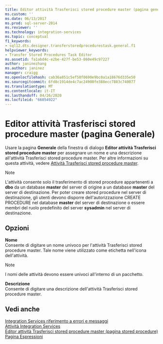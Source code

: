 ```yaml
---
title: Editor attività Trasferisci stored procedure master (pagina generale) | Microsoft Docs
ms.custom: ''
ms.date: 06/13/2017
ms.prod: sql-server-2014
ms.reviewer: ''
ms.technology: integration-services
ms.topic: conceptual
f1_keywords:
- sql12.dts.designer.transferstoredprocedurestask.general.f1
helpviewer_keywords:
- Transfer Stored Procedures Task Editor
ms.assetid: fa1abd4c-e2be-427f-be53-860e49c97227
author: janinezhang
ms.author: janinez
manager: craigg
ms.openlocfilehash: cab36a851c5ef50f0690e9bc0a1a18676d335e50
ms.sourcegitcommit: 6fd8c1914de4c7ac24900fe388ecc7883c740077
ms.translationtype: MT
ms.contentlocale: it-IT
ms.lasthandoff: 04/26/2020
ms.locfileid: "66054922"
---
```

# <a name="transfer-master-stored-procedures-task-editor-general-page"></a>Editor attività Trasferisci stored procedure master (pagina Generale)
  Usare la pagina **Generale** della finestra di dialogo **Editor attività Trasferisci stored procedure master** per assegnare un nome e una descrizione all'attività Trasferisci stored procedure master. Per altre informazioni su questa attività, vedere [Attività Trasferisci stored procedure master](control-flow/transfer-master-stored-procedures-task.md).  
  
> [!NOTE]  
>  L'attività consente solo il trasferimento di stored procedure appartenenti a **dbo** da un database **master** del server di origine a un database **master** del server di destinazione. Per poter creare stored procedure nel server di destinazione, gli utenti devono disporre dell'autorizzazione CREATE PROCEDURE nel database **master** del server di destinazione o essere membri del ruolo predefinito del server **sysadmin** nel server di destinazione.  
  
## <a name="options"></a>Opzioni  
 **Nome**  
 Consente di digitare un nome univoco per l'attività Trasferisci stored procedure master. Tale nome viene utilizzato come etichetta nell'icona dell'attività.  
  
> [!NOTE]  
>  I nomi delle attività devono essere univoci all'interno di un pacchetto.  
  
 **Descrizione**  
 Consente di digitare una descrizione dell'attività Trasferisci stored procedure master.  
  
## <a name="see-also"></a>Vedi anche  
 [Integration Services riferimento a errori e messaggi](../../2014/integration-services/integration-services-error-and-message-reference.md)   
 [Attività Integration Services](control-flow/integration-services-tasks.md)   
 [Editor attività Trasferisci stored procedure master &#40;pagina stored procedure&#41;](../../2014/integration-services/transfer-master-stored-procedures-task-editor-stored-procedures-page.md)   
 [Pagina Espressioni](expressions/expressions-page.md)  
  
  
